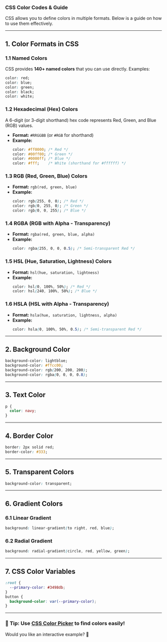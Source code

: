 ### CSS Color Codes & Guide  

CSS allows you to define colors in multiple formats. Below is a guide on how to use them effectively.

---

## **1. Color Formats in CSS**
### **1.1 Named Colors**  
CSS provides **140+ named colors** that you can use directly. Examples:  
```css
color: red;
color: blue;
color: green;
color: black;
color: white;
```

### **1.2 Hexadecimal (Hex) Colors**  
A 6-digit (or 3-digit shorthand) hex code represents Red, Green, and Blue (RGB) values.  
- **Format:** `#RRGGBB` (or `#RGB` for shorthand)  
- **Example:**  
  ```css
  color: #ff0000; /* Red */
  color: #00ff00; /* Green */
  color: #0000ff; /* Blue */
  color: #fff;    /* White (shorthand for #ffffff) */
  ```

### **1.3 RGB (Red, Green, Blue) Colors**  
- **Format:** `rgb(red, green, blue)`  
- **Example:**  
  ```css
  color: rgb(255, 0, 0); /* Red */
  color: rgb(0, 255, 0); /* Green */
  color: rgb(0, 0, 255); /* Blue */
  ```

### **1.4 RGBA (RGB with Alpha - Transparency)**  
- **Format:** `rgba(red, green, blue, alpha)`  
- **Example:**  
  ```css
  color: rgba(255, 0, 0, 0.5); /* Semi-transparent Red */
  ```

### **1.5 HSL (Hue, Saturation, Lightness) Colors**  
- **Format:** `hsl(hue, saturation, lightness)`  
- **Example:**  
  ```css
  color: hsl(0, 100%, 50%); /* Red */
  color: hsl(240, 100%, 50%); /* Blue */
  ```

### **1.6 HSLA (HSL with Alpha - Transparency)**  
- **Format:** `hsla(hue, saturation, lightness, alpha)`  
- **Example:**  
  ```css
  color: hsla(0, 100%, 50%, 0.5); /* Semi-transparent Red */
  ```

---

## **2. Background Color**
```css
background-color: lightblue;
background-color: #ffcc00;
background-color: rgb(200, 200, 200);
background-color: rgba(0, 0, 0, 0.8);
```

---

## **3. Text Color**
```css
p {
  color: navy;
}
```

---

## **4. Border Color**
```css
border: 2px solid red;
border-color: #333;
```

---

## **5. Transparent Colors**
```css
background-color: transparent;
```

---

## **6. Gradient Colors**
### **6.1 Linear Gradient**
```css
background: linear-gradient(to right, red, blue);
```

### **6.2 Radial Gradient**
```css
background: radial-gradient(circle, red, yellow, green);
```

---

## **7. CSS Color Variables**
```css
:root {
  --primary-color: #3498db;
}
button {
  background-color: var(--primary-color);
}
```

---

### 🎨 **Tip:** Use [CSS Color Picker](https://www.w3schools.com/colors/colors_picker.asp) to find colors easily!

Would you like an interactive example? 🚀